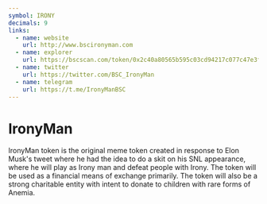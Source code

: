 ```yaml
---
symbol: IRONY
decimals: 9
links:
  - name: website
    url: http://www.bscironyman.com
  - name: explorer
    url: https://bscscan.com/token/0x2c40a80565b595c03cd94217c077c47e3f41937e
  - name: twitter
    url: https://twitter.com/BSC_IronyMan
  - name: telegram
    url: https://t.me/IronyManBSC
---
```


# IronyMan

IronyMan token is the original meme token created in response to Elon Musk's tweet where he had the idea to do a skit on his SNL appearance, where he will play as Irony man and defeat people with Irony. The token will be used as a financial means of exchange primarily. The token will also be a strong charitable entity with intent to donate to children with rare forms of Anemia.
